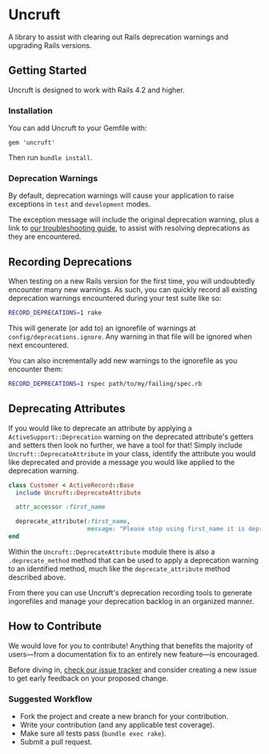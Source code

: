 Uncruft
========

A library to assist with clearing out Rails deprecation warnings and upgrading Rails versions.

## Getting Started

Uncruft is designed to work with Rails 4.2 and higher.

### Installation

You can add Uncruft to your Gemfile with:

```
gem 'uncruft'
```

Then run `bundle install`.

### Deprecation Warnings

By default, deprecation warnings will cause your application to raise exceptions in `test` and `development` modes.

The exception message will include the original deprecation warning, plus a link to [our troubleshooting guide](https://github.com/Betterment/uncruft/blob/master/GUIDE.md), to assist with resolving deprecations as they are encountered.

## Recording Deprecations

When testing on a new Rails version for the first time, you will undoubtedly encounter many new warnings. As such, you can quickly record all existing deprecation warnings encountered during your test suite like so:

```bash
RECORD_DEPRECATIONS=1 rake
```

This will generate (or add to) an ignorefile of warnings at `config/deprecations.ignore`. Any warning in that file will be ignored when next encountered.

You can also incrementally add new warnings to the ignorefile as you encounter them:

```bash
RECORD_DEPRECATIONS=1 rspec path/to/my/failing/spec.rb
```

## Deprecating Attributes

If you would like to deprecate an attribute by applying a `ActiveSupport::Deprecation` warning on the deprecated attribute's getters and setters then look no further, we have a tool for that! Simply include `Uncruft::DeprecateAttribute` in your class, identify the attribute you would like deprecated and provide a message you would like applied to the deprecation warning.

```ruby
class Customer < ActiveRecord::Base
  include Uncruft::DeprecateAttribute

  attr_accessor :first_name

  deprecate_attribute(:first_name,
                      message: "Please stop using first_name it is deprecated, please use legal_first_name instead!")
end
```

Within the `Uncruft::DeprecateAttribute` module there is also a `.deprecate_method` method that can be used to apply a deprecation warning to an identified method, much like the `deprecate_attribute` method described above.

From there you can use Uncruft's deprecation recording tools to generate ingorefiles and manage your deprecation backlog in an organized manner.

## How to Contribute

We would love for you to contribute! Anything that benefits the majority of users—from a documentation fix to an entirely new feature—is encouraged.

Before diving in, [check our issue tracker](//github.com/Betterment/uncruft/issues) and consider creating a new issue to get early feedback on your proposed change.

### Suggested Workflow

* Fork the project and create a new branch for your contribution.
* Write your contribution (and any applicable test coverage).
* Make sure all tests pass (`bundle exec rake`).
* Submit a pull request.
